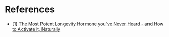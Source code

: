 # References
- [1] [The Most Potent Longevity Hormone you’ve Never Heard - and How to Activate it, Naturally](https://www.youtube.com/watch?v=epoIUTR3ddA)